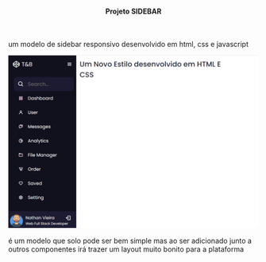 <h4 align="center"> Projeto SIDEBAR</h4>
<br>
<p>um modelo de sidebar responsivo desenvolvido em html, css e javascript</p>
<img src="./img/img.png">
<p>é um modelo que solo pode ser bem simple mas ao ser adicionado junto a outros componentes irá trazer um layout muito bonito para a plataforma</p>
<br>
